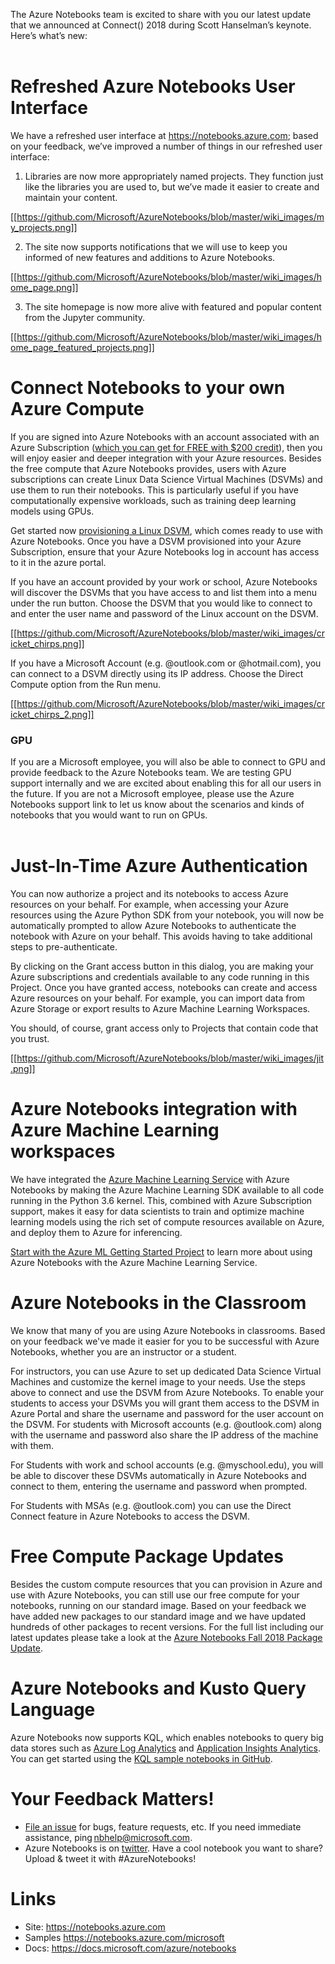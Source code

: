 The Azure Notebooks team is excited to share with you our latest update that we announced at Connect() 2018 during Scott Hanselman’s keynote. Here’s what’s new:  
  
# Refreshed Azure Notebooks User Interface 
We have a refreshed user interface at https://notebooks.azure.com; based on your feedback, we’ve improved a number of things in our refreshed user interface: 
  
1. Libraries are now more appropriately named projects. They function just like the libraries you are used to, but we’ve made it easier to create and maintain your content.
  
[[https://github.com/Microsoft/AzureNotebooks/blob/master/wiki_images/my_projects.png]]

2. The site now supports notifications that we will use to keep you informed of new features and additions to Azure Notebooks.  

[[https://github.com/Microsoft/AzureNotebooks/blob/master/wiki_images/home_page.png]]

3. The site homepage is now more alive with featured and popular content from the Jupyter community.  

[[https://github.com/Microsoft/AzureNotebooks/blob/master/wiki_images/home_page_featured_projects.png]]

# Connect Notebooks to your own Azure Compute  
If you are signed into Azure Notebooks with an account associated with an Azure Subscription ([which you can get for FREE with $200 credit](https://azure.microsoft.com/en-us/free/)), then you will enjoy easier and deeper integration with your Azure resources. Besides the free compute that Azure Notebooks provides, users with Azure subscriptions can create Linux Data Science Virtual Machines (DSVMs) and use them to run their notebooks. This is particularly useful if you have computationally expensive workloads, such as training deep learning models using GPUs. 
 
Get started now [provisioning a Linux DSVM](https://azure.microsoft.com/en-us/services/virtual-machines/data-science-virtual-machines/), which comes ready to use with Azure Notebooks. Once you have a DSVM provisioned into your Azure Subscription, ensure that your Azure Notebooks log in account has access to it in the azure portal.  

If you have an account provided by your work or school, Azure Notebooks will discover the DSVMs that you have access to and list them into a menu under the run button. Choose the DSVM that you would like to connect to and enter the user name and password of the Linux account on the DSVM.  

[[https://github.com/Microsoft/AzureNotebooks/blob/master/wiki_images/cricket_chirps.png]]


If you have a Microsoft Account (e.g. @outlook.com or @hotmail.com), you can connect to a DSVM directly using its IP address. Choose the Direct Compute option from the Run menu.  

[[https://github.com/Microsoft/AzureNotebooks/blob/master/wiki_images/cricket_chirps_2.png]]

### GPU
If you are a Microsoft employee, you will also be able to connect to GPU and provide feedback to the Azure Notebooks team. We are testing GPU support internally and we are excited about enabling this for all our users in the future. If you are not a Microsoft employee, please use the Azure Notebooks support link to let us know about the scenarios and kinds of notebooks that you would want to run on GPUs.  
  
# Just-In-Time Azure Authentication  
 
You can now authorize a project and its notebooks to access Azure resources on your behalf. For example, when accessing your Azure resources using the Azure Python SDK from your notebook, you will now be automatically prompted to allow Azure Notebooks to authenticate the notebook with Azure on your behalf. This avoids having to take additional steps to pre-authenticate.

By clicking on the Grant access button in this dialog, you are making your Azure subscriptions and credentials available to any code running in this Project. Once you have granted access, notebooks can create and access Azure resources on your behalf. For example, you can import data from Azure Storage or export results to Azure Machine Learning Workspaces.

You should, of course, grant access only to Projects that contain code that you trust. 

[[https://github.com/Microsoft/AzureNotebooks/blob/master/wiki_images/jit.png]]

# Azure Notebooks integration with Azure Machine Learning workspaces  
We have integrated the [Azure Machine Learning Service](https://aka.ms/amlfree) with Azure Notebooks by making the Azure Machine Learning SDK available to all code running in the Python 3.6 kernel. This, combined with Azure Subscription support, makes it easy for data scientists to train and optimize machine learning models using the rich set of compute resources available on Azure, and deploy them to Azure for inferencing.   

[Start with the Azure ML Getting Started Project](https://notebooks.azure.com/azureml/projects/azureml-getting-started) to learn more about using Azure Notebooks with the Azure Machine Learning Service. 
 
# Azure Notebooks in the Classroom 
We know that many of you are using Azure Notebooks in classrooms. Based on your feedback we've made it easier for you to be successful with Azure Notebooks, whether you are an instructor or a student.

For instructors, you can use Azure to set up dedicated Data Science Virtual Machines and customize the kernel image to your needs. Use the steps above to connect and use the DSVM from Azure Notebooks. To enable your students to access your DSVMs you will grant them access to the DSVM in Azure Portal and share the username and password for the user account on the DSVM. For students with Microsoft accounts (e.g. @outlook.com) along with the username and password also share the IP address of the machine with them. 

For Students with work and school accounts (e.g. @myschool.edu), you will be able to discover these DSVMs automatically in Azure Notebooks and connect to them, entering the username and password when prompted. 

For Students with MSAs (e.g. @outlook.com) you can use the Direct Connect feature in Azure Notebooks to access the DSVM.  

# Free Compute Package Updates  
Besides the custom compute resources that you can provision in Azure and use with Azure Notebooks, you can still use our free compute for your notebooks, running on our standard image. Based on your feedback we have added new packages to our standard image and we have updated hundreds of other packages to recent versions. For the full list including our latest updates please take a look at the [Azure Notebooks Fall 2018 Package Update](https://github.com/Microsoft/AzureNotebooks/wiki/Azure-Notebooks-Fall-2018-Package-Update).

# Azure Notebooks and Kusto Query Language 
Azure Notebooks now supports KQL, which enables notebooks to query big data stores such as [Azure Log Analytics](https://docs.microsoft.com/en-us/azure/azure-monitor/log-query/get-started-portal) and [Application Insights Analytics](https://docs.microsoft.com/en-us/azure/application-insights/app-insights-analytics). You can get started using the [KQL sample notebooks in GitHub](https://github.com/Microsoft/jupyter-Kqlmagic/tree/master/notebooks).

# Your Feedback Matters! 
* [File an issue](https://github.com/Microsoft/AzureNotebooks/issues/new) for bugs, feature requests, etc. If you need immediate assistance, ping nbhelp@microsoft.com. 
* Azure Notebooks is on [twitter](https://twitter.com/azurenotebooks). Have a cool notebook you want to share? Upload & tweet it with #AzureNotebooks!   

# Links  
* Site: https://notebooks.azure.com   
* Samples https://notebooks.azure.com/microsoft  
* Docs:  https://docs.microsoft.com/azure/notebooks 